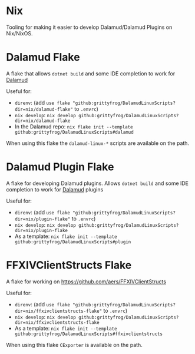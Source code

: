 # Nix

Tooling for making it easier to develop Dalamud/Dalamud Plugins on Nix/NixOS.

# Dalamud Flake

A flake that allows `dotnet build` and some IDE completion to work for [Dalamud](https://github.com/goatcorp/Dalamud)

Useful for:

- `direnv`: (add `use flake "github:grittyfrog/DalamudLinuxScripts?dir=nix/dalamud-flake"` to `.envrc`)
- `nix develop`: `nix develop github:grittyfrog/DalamudLinuxScripts?dir=nix/dalamud-flake`
- In the Dalamud repo: `nix flake init --template github:grittyfrog/DalamudLinuxScripts#dalamud`

When using this flake the `dalamud-linux-*` scripts are available on the path.

# Dalamud Plugin Flake

A flake for developing Dalamud plugins. Allows `dotnet build` and some IDE completion to work for [Dalamud](https://github.com/goatcorp/Dalamud) plugins
 
Useful for:

- `direnv`: (add `use flake "github:grittyfrog/DalamudLinuxScripts?dir=nix/plugin-flake"` to `.envrc`)
- `nix develop`: `nix develop github:grittyfrog/DalamudLinuxScripts?dir=nix/plugin-flake`
- As a template: `nix flake init --template github:grittyfrog/DalamudLinuxScripts#plugin`

# FFXIVClientStructs Flake

A flake for working on https://github.com/aers/FFXIVClientStructs

Useful for:

- `direnv`: (add `use flake "github:grittyfrog/DalamudLinuxScripts?dir=nix/ffxivclientstructs-flake"` to `.envrc`)
- `nix develop`: `nix develop github:grittyfrog/DalamudLinuxScripts?dir=nix/ffxivclientstructs-flake`
- As a template: `nix flake init --template github:grittyfrog/DalamudLinuxScripts#ffxivclientstructs`

When using this flake `CExporter` is available on the path.
